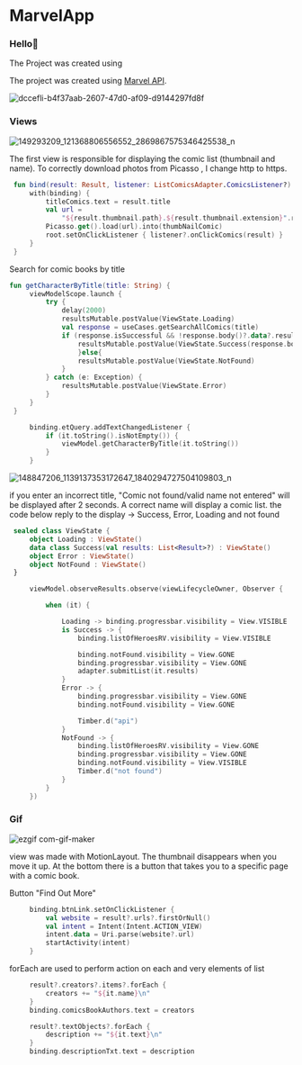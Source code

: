# MarvelApp

### Hello👋

The Project was created using

The project was created using [Marvel API](https://developer.marvel.com/). 

![dccefli-b4f37aab-2607-47d0-af09-d9144297fd8f](https://user-images.githubusercontent.com/75754448/107712168-3cd8ce80-6cc9-11eb-9187-10eab15746e5.png)

### Views
![149293209_121368806556552_2869867575346425538_n](https://user-images.githubusercontent.com/75754448/107694803-13f80f80-6cb0-11eb-9d7e-3518ecfb829a.jpg)

The first view is responsible for displaying the comic list (thumbnail and name). To correctly download photos
from Picasso , I change http to https.

   ```Kotlin
    fun bind(result: Result, listener: ListComicsAdapter.ComicsListener?) {
        with(binding) {
            titleComics.text = result.title
            val url =
                "${result.thumbnail.path}.${result.thumbnail.extension}".replace("http", "https")
            Picasso.get().load(url).into(thumbNailComic)
            root.setOnClickListener { listener?.onClickComics(result) }
        }
    }
```
    
Search for comic books by title

   ```Kotlin
fun getCharacterByTitle(title: String) {
        viewModelScope.launch {
            try {
                delay(2000)
                resultsMutable.postValue(ViewState.Loading)
                val response = useCases.getSearchAllComics(title)
                if (response.isSuccessful && !response.body()?.data?.results.isNullOrEmpty() ) {
                    resultsMutable.postValue(ViewState.Success(response.body()?.data?.results))
                    }else{
                    resultsMutable.postValue(ViewState.NotFound)
                }
            } catch (e: Exception) {
                resultsMutable.postValue(ViewState.Error)
            }
        }
    }
```
      
   ```Kotlin
        binding.etQuery.addTextChangedListener {
            if (it.toString().isNotEmpty()) {
                viewModel.getCharacterByTitle(it.toString())
            }
        }
```

![148847206_1139137353172647_1840294727504109803_n](https://user-images.githubusercontent.com/75754448/107707675-883bae80-6cc2-11eb-9e30-5b319dd8ed6b.jpg)


if you enter an incorrect title, "Comic not found/valid name not entered" will be displayed after 2 seconds. A correct name will display a comic list.
the code below reply to the display -> Success, Error, Loading and not found

   ```Kotlin
    sealed class ViewState {
        object Loading : ViewState()
        data class Success(val results: List<Result>?) : ViewState()
        object Error : ViewState()
        object NotFound : ViewState()
    }
```

   ```Kotlin
        viewModel.observeResults.observe(viewLifecycleOwner, Observer {

            when (it) {

                Loading -> binding.progressbar.visibility = View.VISIBLE
                is Success -> {
                    binding.listOfHeroesRV.visibility = View.VISIBLE

                    binding.notFound.visibility = View.GONE
                    binding.progressbar.visibility = View.GONE
                    adapter.submitList(it.results)
                }
                Error -> {
                    binding.progressbar.visibility = View.GONE
                    binding.notFound.visibility = View.GONE

                    Timber.d("api")
                }
                NotFound -> {
                    binding.listOfHeroesRV.visibility = View.GONE
                    binding.progressbar.visibility = View.GONE
                    binding.notFound.visibility = View.VISIBLE
                    Timber.d("not found")
                }
            }
        })
```

### Gif
![ezgif com-gif-maker](https://user-images.githubusercontent.com/75754448/107709874-3f85f480-6cc6-11eb-9910-aa641947c541.gif)

view was made with MotionLayout. The thumbnail disappears when you move it up. At the bottom there is a button that takes you to a specific page with a comic book.

Button "Find Out More" 

   ```Kotlin
        binding.btnLink.setOnClickListener {
            val website = result?.urls?.firstOrNull()
            val intent = Intent(Intent.ACTION_VIEW)
            intent.data = Uri.parse(website?.url)
            startActivity(intent)
        }
```
forEach are used to perform action on each and very elements of list 

   ```Kotlin
        result?.creators?.items?.forEach {
            creators += "${it.name}\n"
        }
        binding.comicsBookAuthors.text = creators

        result?.textObjects?.forEach {
            description += "${it.text}\n"
        }
        binding.descriptionTxt.text = description
```


